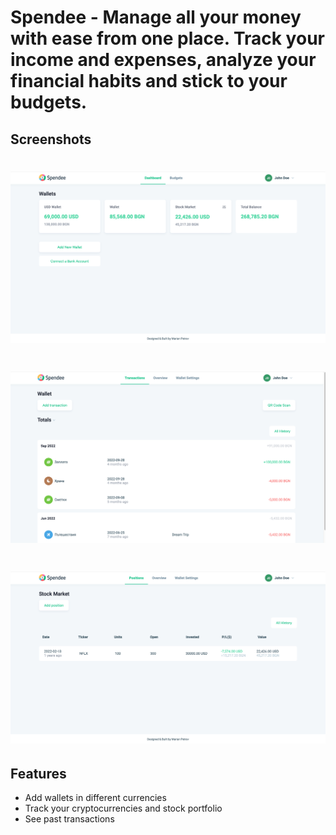 # Spendee - Manage all your money with ease from one place. Track your income and expenses, analyze your financial habits and stick to your budgets.


## Screenshots

# ![Spendee HomePage](homepage.png)
# ![Spendee Fiat Wallet](wallet.png)
# ![Spendee Stock Wallet](stock.png)

## Features

- Add wallets in different currencies
- Track your cryptocurrencies and stock portfolio
- See past transactions